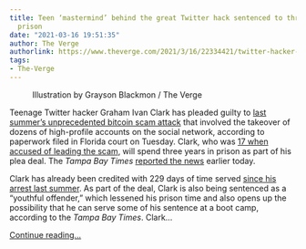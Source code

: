 ```yaml
---
title: Teen ‘mastermind’ behind the great Twitter hack sentenced to three years in
  prison
date: "2021-03-16 19:51:35"
author: The Verge
authorlink: https://www.theverge.com/2021/3/16/22334421/twitter-hacker-bitcoin-plea-deal-agreement-graham-ivan-clark-three-years
tags:
- The-Verge
---
```

<figure>
      <img alt="" src="https://cdn.vox-cdn.com/thumbor/GhMIM04WEo_FwcoWTfeJG30U6-M=/0x2:2048x1367/1310x873/cdn.vox-cdn.com/uploads/chorus_image/image/68977098/VRG_ILLO_1777_twitter_bitcoin.0.0.jpg" />
        <figcaption>Illustration by Grayson Blackmon / The Verge</figcaption>
    </figure>

  <p id="TYfT1j">Teenage Twitter hacker Graham Ivan Clark has pleaded guilty to <a href="https://www.theverge.com/2020/7/15/21326200/elon-musk-bill-gates-twitter-hack-bitcoin-scam-compromised">last summer’s unprecedented bitcoin scam attack</a> that involved the takeover of dozens of high-profile accounts on the social network, according to paperwork filed in Florida court on Tuesday. Clark, who was <a href="https://www.theverge.com/2020/8/3/21352325/twitter-hack-arrest-go-read-this-new-york-times-profile">17 when accused of leading the scam</a>, will spend three years in prison as part of his plea deal. The<em> Tampa Bay Times </em><a href="https://www.tampabay.com/news/crime/2021/03/16/tampa-twitter-hacker-agrees-to-three-years-in-prison-in-plea-deal/">reported the news</a> earlier today. </p>
<p id="eZ65Ue">Clark has already been credited with 229 days of time served <a href="https://www.theverge.com/2020/7/31/21349920/twitter-hack-arrest-florida-teen-fbi-irs-secret-service">since his arrest last summer</a>. As part of the deal, Clark is also being sentenced as a “youthful offender,” which lessened his prison time and also opens up the possibility that he can serve some of his sentence at a boot camp, according to the <em>Tampa Bay Times</em>. Clark...</p>
  <p>
    <a href="https://www.theverge.com/2021/3/16/22334421/twitter-hacker-bitcoin-plea-deal-agreement-graham-ivan-clark-three-years">Continue reading&hellip;</a>
  </p>